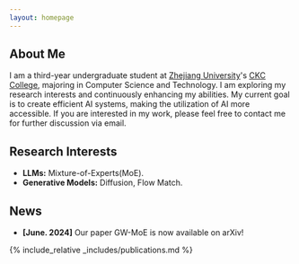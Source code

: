 ```yaml
---
layout: homepage
---
```


## About Me

I am a third-year undergraduate student at [Zhejiang University](https://www.zju.edu.cn/english/)'s [CKC College](http://ckc.zju.edu.cn/ckcen/), majoring in Computer Science and Technology. I am exploring my research interests and continuously enhancing my abilities. My current goal is to create efficient AI systems, making the utilization of AI more accessible. If you are interested in my work, please feel free to contact me for further discussion via email.

## Research Interests

- **LLMs:** Mixture-of-Experts(MoE).
- **Generative Models:** Diffusion, Flow Match.

## News

- **[June. 2024]** Our paper GW-MoE is now available on arXiv!

{% include_relative _includes/publications.md %}

<!-- {% include_relative _includes/services.md %} -->
